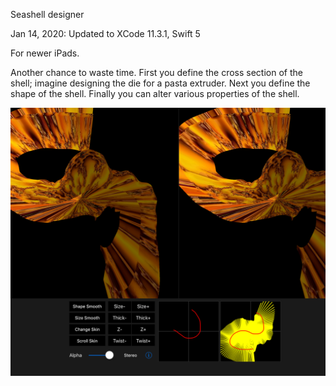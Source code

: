 Seashell designer

Jan 14, 2020:  Updated to XCode 11.3.1,  Swift 5

For newer iPads.

Another chance to waste time.
First you define the cross section of the shell; imagine designing the die for a pasta extruder.
Next you define the shape of the shell.
Finally you can alter various properties of the shell.

![Screenshot](screenshot.png)
